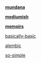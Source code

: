 **[mundana](https://letstalkmore.github.io/mundana-theme-jekyll/)**

**[mediumish](https://letstalkmore.github.io/mediumish-theme-jekyll/)**

**[memoirs](https://letstalkmore.github.io/jekyll-theme-memoirs/)**

[basically-basic](https://letstalkmore.github.io/jekyll-theme-basically-basic/)

[alembic](https://letstalkmore.github.io/alembic/)

[so-simple](https://letstalkmore.github.io/so-simple-theme/)
